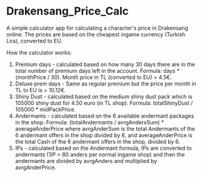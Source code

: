 # Drakensang_Price_Calc

A simple calculator app for calculating a character's price in Drakensang online.
The prices are based on the cheapest ingame currency (Turkish Lira), converted to EU.

How the calculator works:
1. Premium days - calculated based on how many 30 days there are in the total number of premium days left in the account.
   Formula: days * (monthPrice / 30). Month price in TL (converted to EU) = 4.5€.
2. Deluxe prem days - Same as regular premium but the price per month in TL to EU is = 10.12€.
3. Shiny Dust - calculated based on the medium shiny dust pack which is 105000 shiny dust for 4.50 euro (in TL shop).
   Formula: totalShinyDust / 105000 * midPackPrice.
4. Andermants - calculated based on the 6 available andermant packages in the shop.
   Formula: (totalAndermants / avrgAndersSum) * averageAnderPrice where avrgAnderSum is the total Andermants of the 6 andermant offers in the shop divided by 6, and averageAnderPrice is the total Cash of the 6 andermant offers in the shop, divided by 6.
5. IPs - calculated based on the Andermant formula, IPs are converted to andermants (1IP = 80 anders per normal ingame shop) and then the andermants are divided by avrgAnders and multiplied by avrgAnderPrice.
